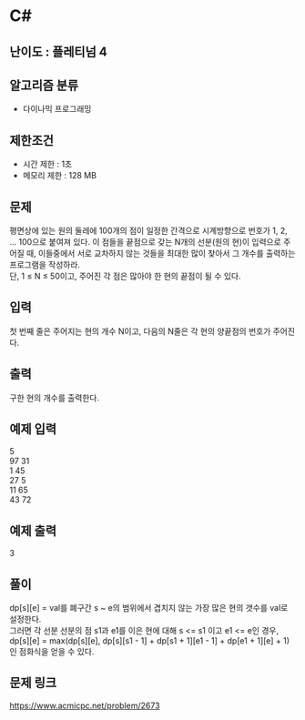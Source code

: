 # C#

## 난이도 : 플레티넘 4

## 알고리즘 분류
  - 다이나믹 프로그래밍

## 제한조건
  - 시간 제한 : 1초
  - 메모리 제한 : 128 MB

## 문제
평면상에 있는 원의 둘레에 100개의 점이 일정한 간격으로 시계방향으로 번호가 1, 2, ... 100으로 붙여져 있다. 이 점들을 끝점으로 갖는 N개의 선분(원의 현)이 입력으로 주어질 때, 이들중에서 서로 교차하지 않는 것들을 최대한 많이 찾아서 그 개수를 출력하는 프로그램을 작성하라.<br/>
단, 1 ≤ N ≤ 50이고, 주어진 각 점은 많아야 한 현의 끝점이 될 수 있다.<br/>


## 입력
첫 번째 줄은 주어지는 현의 개수 N이고, 다음의 N줄은 각 현의 양끝점의 번호가 주어진다.<br/>


## 출력
구한 현의 개수를 출력한다.<br/>

## 예제 입력
5<br/>
97 31<br/>
1 45<br/>
27 5<br/>
11 65<br/>
43 72<br/>


## 예제 출력
3<br/>


## 풀이
dp[s][e] = val를 폐구간 s ~ e의 범위에서 겹치지 않는 가장 많은 현의 갯수를 val로 설정한다.<br/>
그러면 각 선분 선분의 점 s1과 e1를 이은 현에 대해 s <= s1 이고 e1 <= e인 경우,<br/>
dp[s][e] = max(dp[s][e], dp[s][s1 - 1] + dp[s1 + 1][e1 - 1] + dp[e1 + 1][e] + 1)<br/>
인 점화식을 얻을 수 있다.<br/>
 

## 문제 링크
https://www.acmicpc.net/problem/2673